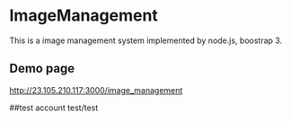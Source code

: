 # ImageManagement
This is a image management system implemented by node.js, boostrap 3.

## Demo page
http://23.105.210.117:3000/image_management

##test account
test/test
